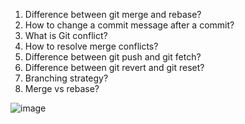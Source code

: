 
1. Difference between git merge and rebase?
2. How to change a commit message after a commit?
3. What is Git conflict?
4. How to resolve merge conflicts?
5. Difference between git push and git fetch?
6. Difference between git revert and git reset?
7. Branching strategy?
8. Merge vs rebase?
   


![image](https://github.com/user-attachments/assets/747f9746-5d21-4308-a2ac-0ae06c16fa52)
